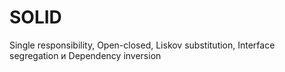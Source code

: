 # SOLID
Single responsibility, Open-closed, Liskov substitution, Interface segregation и Dependency inversion
